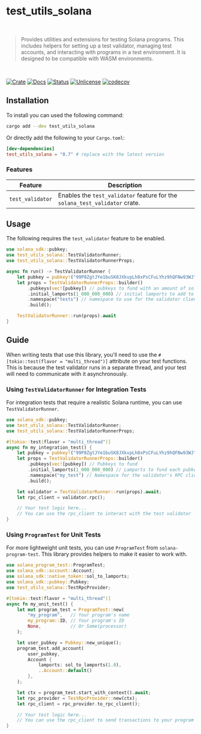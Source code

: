 # test_utils_solana

<br />

> Provides utilities and extensions for testing Solana programs. This includes helpers for setting up a test validator, managing test accounts, and interacting with programs in a test environment. It is designed to be compatible with WASM environments.

<br />

[![Crate][crate-image]][crate-link] [![Docs][docs-image]][docs-link] [![Status][ci-status-image]][ci-status-link] [![Unlicense][unlicense-image]][unlicense-link] [![codecov][codecov-image]][codecov-link]

## Installation

To install you can used the following command:

```bash
cargo add --dev test_utils_solana
```

Or directly add the following to your `Cargo.toml`:

```toml
[dev-dependencies]
test_utils_solana = "0.7" # replace with the latest version
```

### Features

| Feature          | Description                                                                 |
| ---------------- | --------------------------------------------------------------------------- |
| `test_validator` | Enables the `test_validator` feature for the `solana_test_validator` crate. |

## Usage

The following requires the `test_validator` feature to be enabled.

```rust
use solana_sdk::pubkey;
use test_utils_solana::TestValidatorRunner;
use test_utils_solana::TestValidatorRunnerProps;

async fn run() -> TestValidatorRunner {
	let pubkey = pubkey!("99P8ZgtJYe1buSK8JXkvpLh8xPsCFuLYhz9hQFNw93WJ");
	let props = TestValidatorRunnerProps::builder()
		.pubkeys(vec![pubkey]) // pubkeys to fund with an amount of sol each
		.initial_lamports(1_000_000_000) // initial lamports to add to each pubkey account
		.namespace("tests") // namespace to use for the validator client rpc
		.build();

	TestValidatorRunner::run(props).await
}
```

## Guide

When writing tests that use this library, you'll need to use the `#[tokio::test(flavor = "multi_thread")]` attribute on your test functions. This is because the test validator runs in a separate thread, and your test will need to communicate with it asynchronously.

### Using `TestValidatorRunner` for Integration Tests

For integration tests that require a realistic Solana runtime, you can use `TestValidatorRunner`.

```rust
use solana_sdk::pubkey;
use test_utils_solana::TestValidatorRunner;
use test_utils_solana::TestValidatorRunnerProps;

#[tokio::test(flavor = "multi_thread")]
async fn my_integration_test() {
	let pubkey = pubkey!("99P8ZgtJYe1buSK8JXkvpLh8xPsCFuLYhz9hQFNw93WJ");
	let props = TestValidatorRunnerProps::builder()
		.pubkeys(vec![pubkey]) // Pubkeys to fund
		.initial_lamports(1_000_000_000) // Lamports to fund each pubkey with
		.namespace("my_test") // Namespace for the validator's RPC client
		.build();

	let validator = TestValidatorRunner::run(props).await;
	let rpc_client = validator.rpc();

	// Your test logic here...
	// You can use the rpc_client to interact with the test validator
}
```

### Using `ProgramTest` for Unit Tests

For more lightweight unit tests, you can use `ProgramTest` from `solana-program-test`. This library provides helpers to make it easier to work with.

```rust
use solana_program_test::ProgramTest;
use solana_sdk::account::Account;
use solana_sdk::native_token::sol_to_lamports;
use solana_sdk::pubkey::Pubkey;
use test_utils_solana::TestRpcProvider;

#[tokio::test(flavor = "multi_thread")]
async fn my_unit_test() {
	let mut program_test = ProgramTest::new(
		"my_program",   // Your program's name
		my_program::ID, // Your program's ID
		None,           // Or Some(processor)
	);

	let user_pubkey = Pubkey::new_unique();
	program_test.add_account(
		user_pubkey,
		Account {
			lamports: sol_to_lamports(1.0),
			..Account::default()
		},
	);

	let ctx = program_test.start_with_context().await;
	let rpc_provider = TestRpcProvider::new(ctx);
	let rpc_client = rpc_provider.to_rpc_client();

	// Your test logic here...
	// You can use the rpc_client to send transactions to your program
}
```

[crate-image]: https://img.shields.io/crates/v/test_utils_solana.svg
[crate-link]: https://crates.io/crates/test_utils_solana
[docs-image]: https://docs.rs/test_utils_solana/badge.svg
[docs-link]: https://docs.rs/test_utils_solana/
[ci-status-image]: https://github.com/ifiokjr/wasm_solana/workflows/ci/badge.svg
[ci-status-link]: https://github.com/ifiokjr/wasm_solana/actions?query=workflow:ci
[unlicense-image]: https://img.shields.io/badge/license-Unlicence-blue.svg
[unlicense-link]: https://opensource.org/license/unlicense
[codecov-image]: https://codecov.io/github/ifiokjr/wasm_solana/graph/badge.svg?token=87K799Q78I
[codecov-link]: https://codecov.io/github/ifiokjr/wasm_solana

<!-- Auto-update: 2025-10-16T13:39:07.357409 -->
